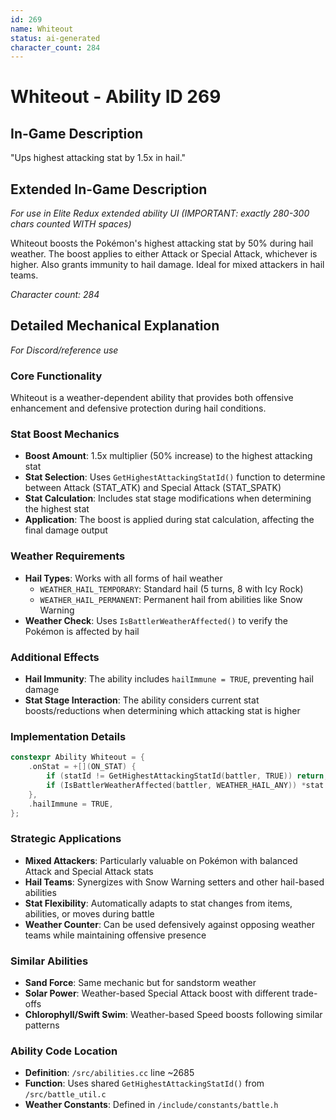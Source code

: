 ```yaml
---
id: 269
name: Whiteout
status: ai-generated
character_count: 284
---
```


# Whiteout - Ability ID 269

## In-Game Description
"Ups highest attacking stat by 1.5x in hail."

## Extended In-Game Description
*For use in Elite Redux extended ability UI (IMPORTANT: exactly 280-300 chars counted WITH spaces)*

Whiteout boosts the Pokémon's highest attacking stat by 50% during hail weather. The boost applies to either Attack or Special Attack, whichever is higher. Also grants immunity to hail damage. Ideal for mixed attackers in hail teams.

*Character count: 284*

## Detailed Mechanical Explanation
*For Discord/reference use*

### Core Functionality
Whiteout is a weather-dependent ability that provides both offensive enhancement and defensive protection during hail conditions.

### Stat Boost Mechanics
- **Boost Amount**: 1.5x multiplier (50% increase) to the highest attacking stat
- **Stat Selection**: Uses `GetHighestAttackingStatId()` function to determine between Attack (STAT_ATK) and Special Attack (STAT_SPATK)
- **Stat Calculation**: Includes stat stage modifications when determining the highest stat
- **Application**: The boost is applied during stat calculation, affecting the final damage output

### Weather Requirements
- **Hail Types**: Works with all forms of hail weather
  - `WEATHER_HAIL_TEMPORARY`: Standard hail (5 turns, 8 with Icy Rock)
  - `WEATHER_HAIL_PERMANENT`: Permanent hail from abilities like Snow Warning
- **Weather Check**: Uses `IsBattlerWeatherAffected()` to verify the Pokémon is affected by hail

### Additional Effects
- **Hail Immunity**: The ability includes `hailImmune = TRUE`, preventing hail damage
- **Stat Stage Interaction**: The ability considers current stat boosts/reductions when determining which attacking stat is higher

### Implementation Details
```cpp
constexpr Ability Whiteout = {
    .onStat = +[](ON_STAT) {
        if (statId != GetHighestAttackingStatId(battler, TRUE)) return;
        if (IsBattlerWeatherAffected(battler, WEATHER_HAIL_ANY)) *stat *= 1.5;
    },
    .hailImmune = TRUE,
};
```

### Strategic Applications
- **Mixed Attackers**: Particularly valuable on Pokémon with balanced Attack and Special Attack stats
- **Hail Teams**: Synergizes with Snow Warning setters and other hail-based abilities
- **Stat Flexibility**: Automatically adapts to stat changes from items, abilities, or moves during battle
- **Weather Counter**: Can be used defensively against opposing weather teams while maintaining offensive presence

### Similar Abilities
- **Sand Force**: Same mechanic but for sandstorm weather
- **Solar Power**: Weather-based Special Attack boost with different trade-offs
- **Chlorophyll/Swift Swim**: Weather-based Speed boosts following similar patterns

### Ability Code Location
- **Definition**: `/src/abilities.cc` line ~2685
- **Function**: Uses shared `GetHighestAttackingStatId()` from `/src/battle_util.c`
- **Weather Constants**: Defined in `/include/constants/battle.h`